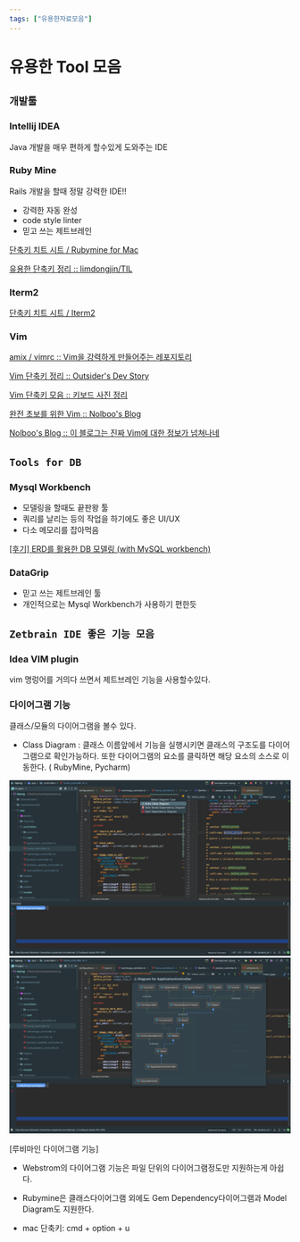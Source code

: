 ```yaml
---
tags: ["유용한자료모음"]
---
```

# 유용한 Tool 모음

## `개발툴`

### Intellij IDEA

Java 개발을 매우 편하게 할수있게 도와주는 IDE

### Ruby Mine

Rails 개발을 할때 정말 강력한 IDE!!

- 강력한 자동 완성
- code style linter
- 믿고 쓰는 제트브레인

[단축키 치트 시트 / Rubymine for Mac](https://www.shortcutfoo.com/app/dojos/rubymine-mac/cheatsheet)

[유용한 단축키 정리 :: limdongjin/TIL](/tools/rubymine/)

### Iterm2

[단축키 치트 시트 / Iterm2](https://gist.github.com/nobitagit/729fc16b8c16edb9a2fe390d6f312c66)

### Vim

[amix / vimrc :: Vim을 강력하게 만들어주는 레포지토리](https://github.com/amix/vimrc)

[Vim 단축키 정리 :: Outsider's Dev Story](https://blog.outsider.ne.kr/540)

[Vim 단축키 모음 :: 키보드 사진 정리](http://sunyzero.tistory.com/131)

[완전 초보를 위한 Vim :: Nolboo's Blog](https://nolboo.kim/blog/2016/11/15/vim-for-beginner/)

[Nolboo's Blog :: 이 블로그는 진짜 Vim에 대한 정보가 넘쳐나네](https://nolboo.kim/archive/)

## `Tools for DB`

### Mysql Workbench

- 모델링을 할때도 끝판왕 툴
- 쿼리를 날리는 등의 작업을 하기에도 좋은 UI/UX
- 다소 메모리를 잡아먹음

[[후기] ERD를 활용한 DB 모델링 (with MySQL workbench)
](http://harrislim.tistory.com/45)

### DataGrip

- 믿고 쓰는 제트브레인 툴
- 개인적으로는 Mysql Workbench가 사용하기 편한듯

## `Zetbrain IDE 좋은 기능 모음`

### Idea VIM plugin

vim 명렁어를 거의다 쓰면서 제트브레인 기능을 사용할수있다.

### 다이어그램 기능

클래스/모듈의 다이어그램을 볼수 있다.

- Class Diagram : 클래스 이름앞에서 기능을 실행시키면 클래스의 구조도를 다이어그램으로 확인가능하다. 또한 다이어그램의 요소를 클릭하면 해당 요소의 소스로 이동한다. ( RubyMine, Pycharm)

![](/images/zetbrain_diagram0.png)
![](/images/zetbrain_diagram1.png)

[루비마인 다이어그램 기능]

- Webstrom의 다이어그램 기능은 파일 단위의 다이어그램정도만 지원하는게 아쉽다.

- Rubymine은 클래스다이어그램 외에도 Gem Dependency다이어그램과 Model Diagram도 지원한다.

- mac 단축키: cmd + option + u

<TagLinks />
